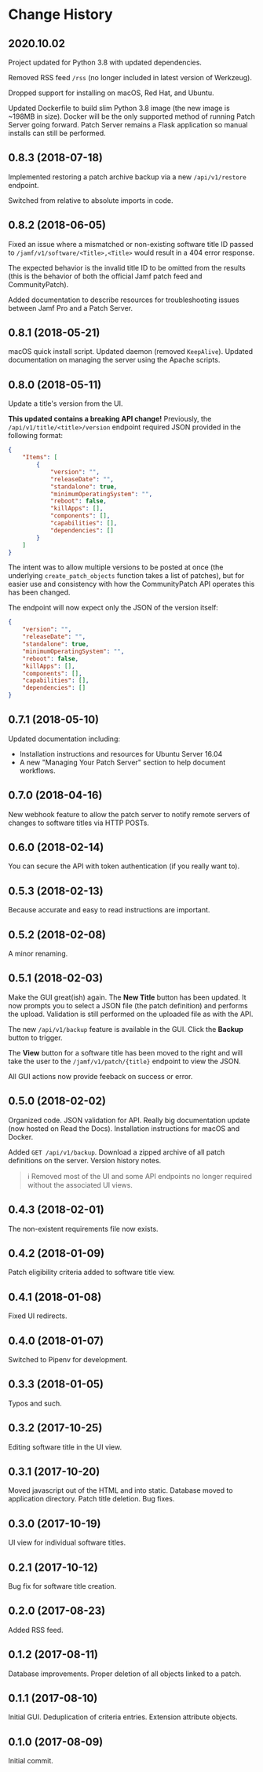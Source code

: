 # Change History

## 2020.10.02

Project updated for Python 3.8 with updated dependencies.

Removed RSS feed `/rss` (no longer included in latest version of Werkzeug).

Dropped support for installing on macOS, Red Hat, and Ubuntu.

Updated Dockerfile to build slim Python 3.8 image (the new image is ~198MB in size). Docker will be the only supported method of running Patch Server going forward. Patch Server remains a Flask application so manual installs can still be performed.

## 0.8.3 (2018-07-18)

Implemented restoring a patch archive backup via a new `/api/v1/restore` endpoint.

Switched from relative to absolute imports in code.

## 0.8.2 (2018-06-05)

Fixed an issue where a mismatched or non-existing software title ID passed to `/jamf/v1/software/<Title>,<Title>` would result in a 404 error response.

The expected behavior is the invalid title ID to be omitted from the results (this is the behavior of both the official Jamf patch feed and CommunityPatch).

Added documentation to describe resources for troubleshooting issues between Jamf Pro and a Patch Server.

## 0.8.1 (2018-05-21)

macOS quick install script. Updated daemon (removed `KeepAlive`). Updated documentation on managing the server using the Apache scripts.

## 0.8.0 (2018-05-11)

Update a title's version from the UI.

**This updated contains a breaking API change!** Previously, the `/api/v1/title/<title>/version` endpoint required JSON provided in the following format:

```json
{
    "Items": [
        {
            "version": "",
            "releaseDate": "",
            "standalone": true,
            "minimumOperatingSystem": "",
            "reboot": false,
            "killApps": [],
            "components": [],
            "capabilities": [],
            "dependencies": []
        }
    ]
}
```

The intent was to allow multiple versions to be posted at once (the underlying
`create_patch_objects` function takes a list of patches), but for easier use
and consistency with how the CommunityPatch API operates this has been changed.

The endpoint will now expect only the JSON of the version itself:

```json
{
    "version": "",
    "releaseDate": "",
    "standalone": true,
    "minimumOperatingSystem": "",
    "reboot": false,
    "killApps": [],
    "components": [],
    "capabilities": [],
    "dependencies": []
}
```

## 0.7.1 (2018-05-10)

Updated documentation including:

- Installation instructions and resources for Ubuntu Server 16.04
- A new "Managing Your Patch Server" section to help document workflows.

## 0.7.0 (2018-04-16)

New webhook feature to allow the patch server to notify remote servers of changes to software titles via HTTP POSTs.

## 0.6.0 (2018-02-14)

You can secure the API with token authentication (if you really want to).

## 0.5.3 (2018-02-13)

Because accurate and easy to read instructions are important.

## 0.5.2 (2018-02-08)

A minor renaming.

## 0.5.1 (2018-02-03)

Make the GUI great(ish) again. The **New Title** button has been updated. It now prompts you to select a JSON file (the patch definition) and performs the upload. Validation is still performed on the uploaded file as with the API.

The new `/api/v1/backup` feature is available in the GUI. Click the **Backup** button to trigger.

The **View** button for a software title has been moved to the right and will take the user to the `/jamf/v1/patch/{title}` endpoint to view the JSON.

All GUI actions now provide feeback on success or error.

## 0.5.0 (2018-02-02)

Organized code. JSON validation for API. Really big documentation update (now hosted on Read the Docs). Installation instructions for macOS and Docker.

Added `GET /api/v1/backup`. Download a zipped archive of all patch definitions on the server. Version history notes.

> :information_source: Removed most of the UI and some API endpoints no longer required without the associated UI views.

## 0.4.3 (2018-02-01)

The non-existent requirements file now exists.

## 0.4.2 (2018-01-09)

Patch eligibility criteria added to software title view.

## 0.4.1 (2018-01-08)

Fixed UI redirects.

## 0.4.0 (2018-01-07)

Switched to Pipenv for development.

## 0.3.3 (2018-01-05)

Typos and such.

## 0.3.2 (2017-10-25)

Editing software title in the UI view.

## 0.3.1 (2017-10-20)

Moved javascript out of the HTML and into static. Database moved to application directory. Patch title deletion. Bug fixes.

## 0.3.0 (2017-10-19)

UI view for individual software titles.


## 0.2.1 (2017-10-12)

Bug fix for software title creation.

## 0.2.0 (2017-08-23)

Added RSS feed.

## 0.1.2 (2017-08-11)

Database improvements. Proper deletion of all objects linked to a patch.

## 0.1.1 (2017-08-10)

Initial GUI. Deduplication of criteria entries. Extension attribute objects.

## 0.1.0 (2017-08-09)

Initial commit.
